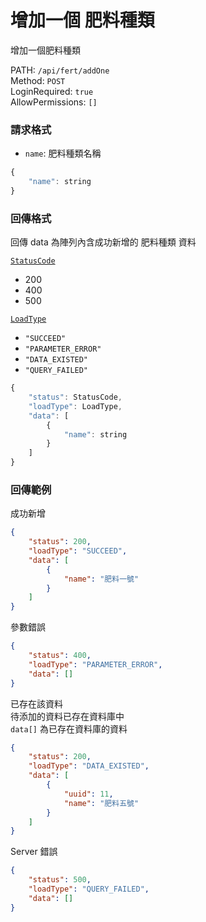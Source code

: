 # 增加一個 肥料種類

增加一個肥料種類

PATH: `/api/fert/addOne`  
Method: `POST`  
LoginRequired: `true`  
AllowPermissions: `[]`  


### 請求格式
* `name`: 肥料種類名稱

```js
{
    "name": string
}
```


### 回傳格式

回傳 data 為陣列內含成功新增的 肥料種類 資料  

[`StatusCode`](../../types.md#statuscode)  
* 200
* 400
* 500

[`LoadType`](../../types.md#loadtype)  
* `"SUCCEED"`
* `"PARAMETER_ERROR"`
* `"DATA_EXISTED"`
* `"QUERY_FAILED"`

```js
{
    "status": StatusCode,
    "loadType": LoadType,
    "data": [
        {
            "name": string
        }
    ]
}
```


### 回傳範例
成功新增
```json
{
    "status": 200,
    "loadType": "SUCCEED",
    "data": [
        {
            "name": "肥料一號"
        }
    ]
}
```

參數錯誤
```json
{
    "status": 400,
    "loadType": "PARAMETER_ERROR",
    "data": []
}
```

已存在該資料  
待添加的資料已存在資料庫中  
`data[]` 為已存在資料庫的資料
```json
{
    "status": 200,
    "loadType": "DATA_EXISTED",
    "data": [
        {
            "uuid": 11,
            "name": "肥料五號"
        }
    ]
}
```

Server 錯誤  
```json
{
    "status": 500,
    "loadType": "QUERY_FAILED",
    "data": []
}
```
